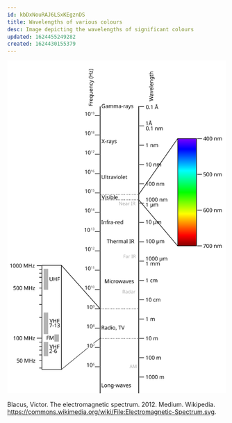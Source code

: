 ```yaml
---
id: kbDxNouRAJ6LSxKEgznDS
title: Wavelengths of various colours
desc: Image depicting the wavelengths of significant colours
updated: 1624455249282
created: 1624430155379
---
```


![](assets/images/color-electromagnetic-spectrum.svg)
<figcaption>
Blacus,  Victor. The electromagnetic spectrum. 2012. Medium. Wikipedia. <a href="https://commons.wikimedia.org/wiki/File:Electromagnetic-Spectrum.svg">https://commons.wikimedia.org/wiki/File:Electromagnetic-Spectrum.svg</a>.
</figcaption>


